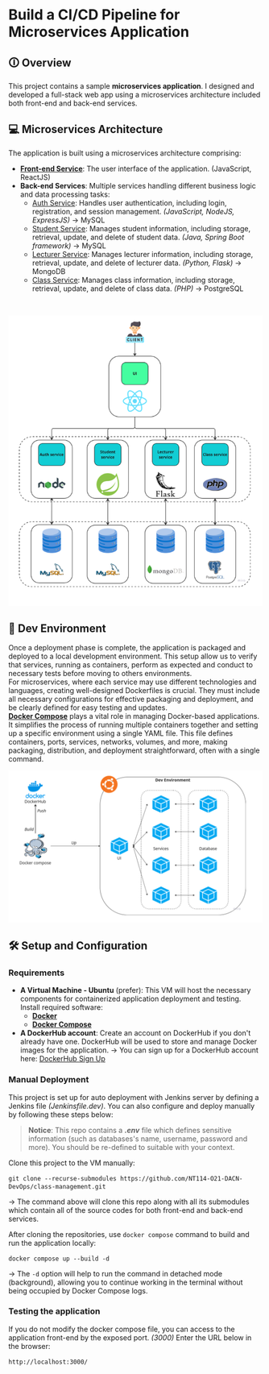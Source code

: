 # Build a CI/CD Pipeline for Microservices Application

## 🛈 Overview

This project contains a sample **microservices application**. I designed and developed a full-stack web app using a microservices architecture included both front-end and back-end services.

## 💻 Microservices Architecture

The application is built using a microservices architecture comprising:
- [**Front-end Service**](https://github.com/th1enlm02/class-management-FE): The user interface of the application. (JavaScript, ReactJS)
- **Back-end Services**: Multiple services handling different business logic and data processing tasks:
    + [Auth Service](https://github.com/th1enlm02/class-management-auth-service): Handles user authentication, including login, registration, and session management. _(JavaScript, NodeJS, ExpressJS)_ → MySQL
    + [Student Service](https://github.com/th1enlm02/class-management-student-service): Manages student information, including storage, retrieval, update, and delete of student data. _(Java, Spring Boot framework)_ → MySQL
    + [Lecturer Service](https://github.com/th1enlm02/class-management-lecturer-service): Manages lecturer information, including storage, retrieval, update, and delete of lecturer data. _(Python, Flask)_ → MongoDB
    + [Class Service](https://github.com/th1enlm02/class-management-class-service): Manages class information, including storage, retrieval, update, and delete of class data. _(PHP)_ → PostgreSQL
<br>
<p align="center">
    <img src="./images/microservices-architecture.png" alt="Microservice Architecture">
</p>

## 🤖 Dev Environment

Once a deployment phase is complete, the application is packaged and deployed to a local development environment. This setup allow us to verify that services, running as containers, perform as expected and conduct to necessary tests before moving to others environments.<br>
For microservices, where each service may use different technologies and languages, creating well-designed Dockerfiles is crucial. They must include all necessary configurations for effective packaging and deployment, and be clearly defined for easy testing and updates.<br>
[**Docker Compose**](https://docs.docker.com/compose/ "Docker Compose") plays a vital role in managing Docker-based applications. It simplifies the process of running multiple containers together and setting up a specific environment using a single YAML file. This file defines containers, ports, services, networks, volumes, and more, making packaging, distribution, and deployment straightforward, often with a single command.<br>

<p align="center">
    <img src="./images/dev-environment.png" alt="Dev Environment">
</p>

## 🛠 Setup and Configuration

### Requirements

- **A Virtual Machine - Ubuntu** (prefer): This VM will host the necessary components for containerized application deployment and testing. Install required software:
    - [**Docker**](https://docs.docker.com/engine/install/ubuntu/)
    - [**Docker Compose**](https://docs.docker.com/compose/install/linux/)
- **A DockerHub account**: Create an account on DockerHub if you don't already have one. DockerHub will be used to store and manage Docker images for the application.
→ You can sign up for a DockerHub account here: [DockerHub Sign Up](https://hub.docker.com/signup)

### Manual Deployment

This project is set up for auto deployment with Jenkins server by defining a Jenkins file _(Jenkinsfile.dev)_. You can also configure and deploy manually by following these steps below:

> **Notice**: This repo contains a **_.env_** file which defines sensitive information (such as databases's name, username, password and more). You should be re-defined to suitable with your context.

Clone this project to the VM manually:
```
git clone --recurse-submodules https://github.com/NT114-O21-DACN-DevOps/class-management.git
```
→ The command above will clone this repo along with all its submodules which contain all of the source codes for both front-end and back-end services.

After cloning the repositories, use `docker compose` command to build and run the application locally:
```
docker compose up --build -d
```

→ The `-d` option will help to run the command in detached mode (background), allowing you to continue working in the terminal without being occupied by Docker Compose logs.

### Testing the application

If you do not modify the docker compose file, you can access to the application front-end by the exposed port. _(3000)_
Enter the URL below in the browser:

```
http://localhost:3000/
```
